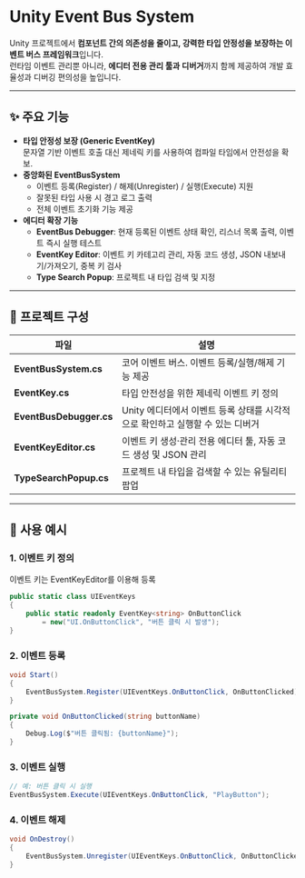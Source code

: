 # Unity Event Bus System

Unity 프로젝트에서 **컴포넌트 간의 의존성을 줄이고, 강력한 타입 안정성을 보장하는 이벤트 버스 프레임워크**입니다.  
런타임 이벤트 관리뿐 아니라, **에디터 전용 관리 툴과 디버거**까지 함께 제공하여 개발 효율성과 디버깅 편의성을 높입니다.

---

## ✨ 주요 기능
- **타입 안정성 보장 (Generic EventKey<T>)**  
  문자열 기반 이벤트 호출 대신 제네릭 키를 사용하여 컴파일 타임에서 안전성을 확보.
- **중앙화된 EventBusSystem**  
  - 이벤트 등록(Register) / 해제(Unregister) / 실행(Execute) 지원  
  - 잘못된 타입 사용 시 경고 로그 출력  
  - 전체 이벤트 초기화 기능 제공
- **에디터 확장 기능**  
  - **EventBus Debugger**: 현재 등록된 이벤트 상태 확인, 리스너 목록 출력, 이벤트 즉시 실행 테스트  
  - **EventKey Editor**: 이벤트 키 카테고리 관리, 자동 코드 생성, JSON 내보내기/가져오기, 중복 키 검사  
  - **Type Search Popup**: 프로젝트 내 타입 검색 및 지정

---

## 📂 프로젝트 구성
| 파일 | 설명 |
|------|------|
| **EventBusSystem.cs** | 코어 이벤트 버스. 이벤트 등록/실행/해제 기능 제공 |
| **EventKey.cs** | 타입 안전성을 위한 제네릭 이벤트 키 정의 |
| **EventBusDebugger.cs** | Unity 에디터에서 이벤트 등록 상태를 시각적으로 확인하고 실행할 수 있는 디버거 |
| **EventKeyEditor.cs** | 이벤트 키 생성·관리 전용 에디터 툴, 자동 코드 생성 및 JSON 관리 |
| **TypeSearchPopup.cs** | 프로젝트 내 타입을 검색할 수 있는 유틸리티 팝업 |

---

## 🚀 사용 예시

### 1. 이벤트 키 정의
이벤트 키는 EventKeyEditor를 이용해 등록
```csharp
public static class UIEventKeys
{
    public static readonly EventKey<string> OnButtonClick 
        = new("UI.OnButtonClick", "버튼 클릭 시 발생");
}
```

### 2. 이벤트 등록
```csharp
void Start()
{
    EventBusSystem.Register(UIEventKeys.OnButtonClick, OnButtonClicked);
}

private void OnButtonClicked(string buttonName)
{
    Debug.Log($"버튼 클릭됨: {buttonName}");
}
```

### 3. 이벤트 실행
```csharp
// 예: 버튼 클릭 시 실행
EventBusSystem.Execute(UIEventKeys.OnButtonClick, "PlayButton");
```

### 4. 이벤트 해제
```csharp
void OnDestroy()
{
    EventBusSystem.Unregister(UIEventKeys.OnButtonClick, OnButtonClicked);
}
```


